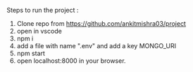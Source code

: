 Steps to run the project :

1. Clone repo from https://github.com/ankitmishra03/project
2. open in vscode
3. npm i
4. add a file with name ".env" and add a key MONGO_URI
5. npm start
6. open localhost:8000 in your browser.